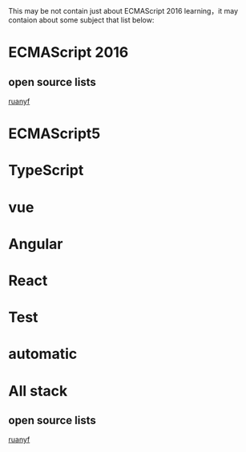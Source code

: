 This may be not contain just about ECMAScript 2016 learning，it may contaion about some subject that list below:
# ECMAScript 2016
## open source lists
[ruanyf](https://github.com/ruanyf/es6tutorial)
# ECMAScript5

# TypeScript

# vue

# Angular

# React

# Test

# automatic

# All stack
## open source lists
[ruanyf](https://github.com/ruanyf/jstraining)

